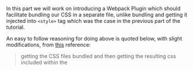 In this part we will work on introducing a Webpack Plugin which should facilitate bundling our CSS in a separate file, unlike bundling and getting it injected into `<style>` tag which was the case in the previous part of the tutorial.

An easy to follow reasoning for doing above is quoted below, with slight modifications, from [this](https://medium.com/a-beginners-guide-for-webpack-2/extract-text-plugin-668e7cd5f551) reference:

> getting the CSS files bundled and then getting the resulting css included within the <style> tags is okay at the point of the beginning of the development phase when we have very little css, but as our CSS will grow, it would be nice to have our CSS generated in a separate text file like app.bundle.css instead of having all the CSS getting injected as a string within the <style> tags in the html file.

To deal with that we should be using a Webpack [Plugin](https://webpack.js.org/concepts/#plugins). An easy to understand explanation of Plugin concept is quoted below from [this](https://medium.com/@paul.allies/webpack-managing-javascript-and-css-dependencies-3b4913f49c58) reference:

> Plugin is a process applied on your bundle before it is sent to the output file. A typical plugin is the minification plugin.

Note that the references linked here demonstrates, dealing with the above mentioned concern, using [Extract Text Plugin](https://www.npmjs.com/package/extract-text-webpack-plugin). However on the plugin's [Homepage](https://github.com/webpack-contrib/extract-text-webpack-plugin#usage) following warning is issued

> Since webpack v4 the extract-text-webpack-plugin should not be used for css. Use [mini-css-extract-plugin](https://github.com/webpack-contrib/mini-css-extract-plugin) instead.

Since we are using webpack v4 in our application we will use the suggested **mini-css-extract-plugin**.

OK so let's start by installing it

```
project_root$ npm install mini-css-extract-plugin --save-dev
```

That should do following 2 things:

1. update package.json by updating `devDependencies` section under it by appending it `mini-css-extract-plugin` package like following

```
  "mini-css-extract-plugin": "^0.5.0",
```

_Note: The dependencies versions are the then versions when the dependencies were installed at on this tutorial author's local machine._

2. update `package-lock.json` w.r.t changes in `package.json`

Next we will update our `webpack.config.js` by adding configuration for this plugin. To do that open the file in a text-editor and do following:

1. add following at the top of file BEFORE `module.exports`:

```
const MiniCssExtractPlugin = require("mini-css-extract-plugin");
```

2. add following under `module.exports`

```
plugins: [
  new MiniCssExtractPlugin()
],
```

3. replace following under `module.rules` array

```
{
    use:['style-loader','css-loader'],
    test:/\.css$/
}
```

WITH

```
{
    test:/\.css$/,
    use: [
      MiniCssExtractPlugin.loader,
      "css-loader"
    ]
}
```

That is similar to how we specified `style-loader` and `css-loader` earlier. The only difference here is that here we have replaced `style-loader` with `MiniCssExtractPlugin.loader`. And that tells webpack that for any file which has filename matching with the regular expression specified in the `test` property, first use `css-loader` to compile those and then use `MiniCssExtractPlugin.loader` on the output of `css-loader`.

So after those modifications our `webpack.config.js` should look like (note unchanged parts are shown as truncated with `...`)


```
....
const MiniCssExtractPlugin = require("mini-css-extract-plugin");

module.exports = {
    ...,
    ...,
    plugins: [
      new MiniCssExtractPlugin()
    ],
    module: {
        rules: [
            ...,
            {
                test:/\.css$/,
                use: [
                  MiniCssExtractPlugin.loader,
                  "css-loader"
                ]
            }
        ]
    },
    ...,
    ...
}
```

Note that we didn't used the Minimal Config as shown [here](https://github.com/webpack-contrib/mini-css-extract-plugin#minimal-example). That is we didn't provided
following options while instantiating `MiniCssExtractPlugin`

```
filename: "[name].css",
chunkFilename: "[id].css"
```

neither we specified following loader options

```
options: {
  // you can specify a publicPath here
  // by default it use publicPath in webpackOptions.output
  publicPath: '../'
}
```

**That's because we don't need such customizations at this point and the default values for those options should work for us.**

^^^^^^^^^^^^^^^^^^^^^^^^^^^^^^^^^

BTW if you are wondering what does `[name]`, `[id]` etc mean then you should refer the official [documentation](https://webpack.js.org/configuration/output/#output-filename).
In a nutshell they are placeholders used to attach specific information to webpack output. Additional references I found are listed below:

* https://survivejs.com/webpack/optimizing/adding-hashes-to-filenames/
* https://stackoverflow.com/q/50202837/936494


^^^^^^^^^^^^^^^^^^^^^^^^^^^^^^^^^

Now let's re-build the bundle using following command


```
project_root$ npm run build
```

That should show output like following

```
> hello-world-imba@1.1.0 build $project_root$
> webpack

Hash: 101c2d4b5d4bf36e9417
Version: webpack 4.29.0
Time: 697ms
Built at: 02/08/2019 2:26:38 AM
    Asset      Size  Chunks             Chunk Names
  app.css  22.9 KiB     app  [emitted]  app
client.js   108 KiB     app  [emitted]  app
Entrypoint app = app.css client.js
[./node_modules/webpack/buildin/global.js] (webpack)/buildin/global.js 472 bytes {app} [built]
[./src/css/w3.css] 39 bytes {app} [built]
[./src/frontend/client.imba] 872 bytes {app} [built]
    + 14 hidden modules
Child mini-css-extract-plugin node_modules/css-loader/dist/cjs.js!src/css/w3.css:
    Entrypoint mini-css-extract-plugin = *
    [./node_modules/css-loader/dist/cjs.js!./src/css/w3.css] 23.5 KiB {mini-css-extract-plugin} [built]
        + 1 hidden module
```

As can be seen there are two assets generated by names `client.js`, `app.css` both under `project_root/dist` folder as specified by our `output` property
in `webpack.config.js`. The `app.css` has been generated by the `mini-css-extract-plugin` we configured. *The file name and the output folder to generate to etc
should be based on default values used by it.*

Now let's start the webpack-dev-server using command

```
project_root$ npm run start:dev
```

and then open a browser window at http://localhost:8080 and you should see the styled content.

**Oops! It shows content but no styles are getting applied.**

OK let's open the Browser's Developer Tools, for e.g. in Firefox `Inspector` tab and check the DOM source for whether we have our generated `app.css` referenced there. No! So the obvious reason for no styles getting applied is the page missing reference to our bundled CSS. If you recollect earlier we used `style-loader` to inject the bundled CSS
into `<style>` tag under `<head>` but with `mini-css-extract-plugin` we wanted the CSS to be bundled in a separate file. Now `mini-css-extract-plugin` just generates this separate bundle and doesn't do automatic injection of bundle reference into DOM. So we should manually reference it like we did initially, when we introduced CSS into our application, using `<link>` tag, which we removed later while introducing `css-loader` and `style-loader`.

So let's add the `<link>` tag again. To do that open up `project_root/dist/index.html` in a text editor and add the following `<link>` tag under the `<head>` tag

```
<link rel="stylesheet" href="app.css">
```

Since our webpack-dev-server is configured to serve content from `project_root/dist` folder the `app.css` file path doesn't need to be specified as `dist/app.css`. *To recollect refer the explanation of referencing file paths served by webpack-dev-server from a particular directory in the section where we introduced CSS in our application.*

Now try refreshing the page in browser. Bingo! The styling is restored. Congrats!

Now one last thing remains is to update our `.gitignore` file by adding `dist/app.css` because that is a bundled asset which is not intended to be pushed to our repository.

Now save the changes made in codebase and commit the changes.
